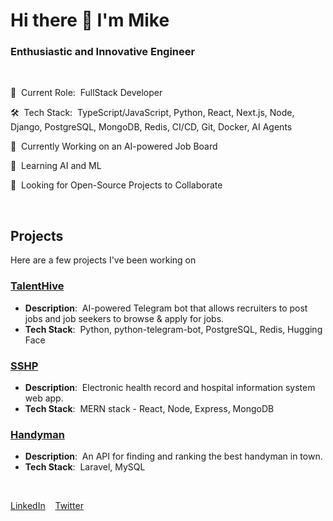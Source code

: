 # Hi there 👋 I'm Mike

### Enthusiastic and Innovative Engineer
&nbsp;

💼 &nbsp;Current Role: &nbsp;FullStack Developer 

🛠️ &nbsp;Tech Stack: &nbsp;TypeScript/JavaScript, Python, React, Next.js, Node, Django, PostgreSQL, MongoDB, Redis, CI/CD, Git, Docker, AI Agents 

🔭 &nbsp;Currently Working on an AI-powered Job Board 

🌱 &nbsp;Learning AI and ML 

👯 &nbsp;Looking for Open-Source Projects to Collaborate 

&nbsp;

## Projects

Here are a few projects I've been working on

### [TalentHive](https://github.com/miketorreno/TalentHive)
- **Description**: &nbsp;AI-powered Telegram bot that allows recruiters to post jobs and job seekers to browse & apply for jobs.
- **Tech Stack**: &nbsp;Python, python-telegram-bot, PostgreSQL, Redis, Hugging Face

### [SSHP](https://github.com/miketorreno/sshp)
- **Description**: &nbsp;Electronic health record and hospital information system  web app.
- **Tech Stack**: &nbsp;MERN stack - React, Node, Express, MongoDB

### [Handyman](https://github.com/miketorreno/handyman-api)
- **Description**: &nbsp;An API for finding and ranking the best handyman in town.
- **Tech Stack**: &nbsp;Laravel, MySQL

&nbsp;

[LinkedIn](https://www.linkedin.com/in/mikiyas-kebede-a2877220a/)
&nbsp;&nbsp;
[Twitter](https://twitter.com/mike_torreno)
